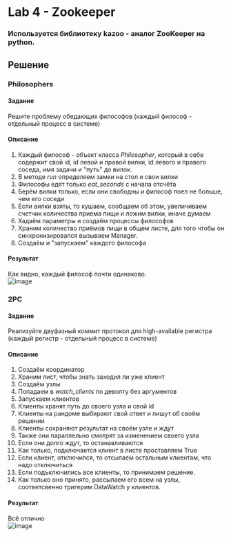 # Lab 4 - Zookeeper 
### Используется библиотеку kazoo - аналог ZooKeeper на python.
## Решение
### Philosophers
#### Задание
Решите проблему обедающих философов (каждый философ - отдельный процесс в системе)
#### Описание
1. Каждый философ - объект класса *Philosopher*, который в себе содержит свой id, id левой и правой вилки, id левого и правого соседа, имя задачи и "путь" до вилок.
2. В методе *run* определяем замки на стол и свои вилки
3. Философы едят только *eat_seconds* с начала отсчёта
4. Берём вилки только, если они свободны и философ поел не больше, чем его соседи
5. Если вилки взяты, то кушаем, сообщаем об этом, увеличиваем счетчик количества приема пищи и ложим вилки, иначе думаем
6. Хадаём параметры и создаём процессы философов
7. Храним количество приёмов пищи в общем листе, для того чтобы он синхронизировался вызываем Manager. 
8. Создаём и "запускаем" каждого философа
#### Результат
Как видно, каждый философ почти одинаково.   
![image](https://user-images.githubusercontent.com/91950488/204774529-7b7c4d97-c5d7-4ac3-9031-aa7a9eb2862b.png)

### 2PC
#### Задание
Реализуйте двуфазный коммит протокол для high-available регистра (каждый регистр - отдельный процесс в системе)
#### Описание
1. Создаём координатор
2. Храним лист, чтобы знать заходил ли уже клиент
3. Создаём узлы
4. Попадаем в *watch_clients* по деволту без аргументов
5. Запускаем клиентов
6. Клиенты хранят путь до своего узла и свой id
7. Клиенты на рандоме выбирают свой ответ и пишут об своём решении
8. Клиенты сохраняют результат на своём узле и ждут
9. Также они параллельно смотрят за изменением своего узла
10. Если они долго ждут, то останавливаются
11. Как только, подключается клиент в листе проставляем True
12. Если клиент, отключился, то отсылаем остальным клиентам, что надо отключиться
13. Если подъключились все клиенты, то принимаем решение.
14. Как только оно принято, рассылаем его всем на узлы, соответсвенно тригерим DataWatch у клиентов. 
#### Результат
Всё отлично  
![image](https://user-images.githubusercontent.com/91950488/204777784-58047a59-2e19-439d-b2f2-c78b4c52b76a.png)
